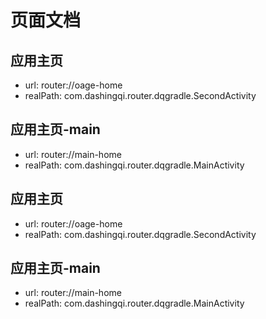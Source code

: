 # 页面文档 

## 应用主页 
- url: router://oage-home 
- realPath: com.dashingqi.router.dqgradle.SecondActivity 

## 应用主页-main 
- url: router://main-home 
- realPath: com.dashingqi.router.dqgradle.MainActivity 

## 应用主页 
- url: router://oage-home 
- realPath: com.dashingqi.router.dqgradle.SecondActivity 

## 应用主页-main 
- url: router://main-home 
- realPath: com.dashingqi.router.dqgradle.MainActivity 

